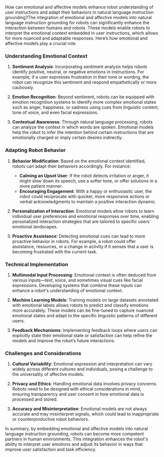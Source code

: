 How can emotional and affective models enhance robot understanding of user instructions and adapt their behaviors in natural language instruction grounding?The integration of emotional and affective models into natural language instruction grounding for robots can significantly enhance the interaction between humans and robots. These models enable robots to interpret the emotional context embedded in user instructions, which allows for more nuanced and adaptable responses. Here’s how emotional and affective models play a crucial role:

### Understanding Emotional Context

1. **Sentiment Analysis**: Incorporating sentiment analysis helps robots identify positive, neutral, or negative emotions in instructions. For example, if a user expresses frustration in their tone or wording, the robot can recognize this sentiment and respond empathetically or more cautiously.

2. **Emotion Recognition**: Beyond sentiment, robots can be equipped with emotion recognition systems to identify more complex emotional states such as anger, happiness, or sadness using cues from linguistic content, tone of voice, and even facial expressions.

3. **Contextual Awareness**: Through natural language processing, robots can analyze the context in which words are spoken. Emotional models help the robot to infer the intention behind certain instructions that are emotionally charged or imply certain desires indirectly.

### Adapting Robot Behavior

1. **Behavior Modification**: Based on the emotional context identified, robots can adapt their behaviors accordingly. For instance:
   - **Calming an Upset User**: If the robot detects irritation or anger, it might slow down its speech, use a softer tone, or offer solutions in a more patient manner.
   - **Encouraging Engagement**: With a happy or enthusiastic user, the robot could reciprocate with quicker, more responsive actions or verbal acknowledgments to maintain a positive interaction dynamic.
   
2. **Personalization of Interaction**: Emotional models allow robots to learn individual user preferences and emotional responses over time, enabling personalized interaction strategies that are tailored to specific users’ emotional landscapes.

3. **Proactive Assistance**: Detecting emotional cues can lead to more proactive behavior in robots. For example, a robot could offer assistance, resources, or a change in activity if it senses that a user is becoming frustrated with the current task.

### Technical Implementation

1. **Multimodal Input Processing**: Emotional context is often deduced from various inputs—text, voice, and sometimes visual cues like facial expressions. Developing systems that combine these inputs can enhance a robot's understanding of emotional context.

2. **Machine Learning Models**: Training models on large datasets annotated with emotional labels allows robots to predict and classify emotions more accurately. These models can be fine-tuned to capture nuanced emotional states and adapt to the specific linguistic patterns of different users.

3. **Feedback Mechanisms**: Implementing feedback loops where users can explicitly state their emotional state or satisfaction can help refine the models and improve the robot’s future interactions.

### Challenges and Considerations

1. **Cultural Variability**: Emotional expression and interpretation can vary widely across different cultures and individuals, posing a challenge to the universality of affective models.

2. **Privacy and Ethics**: Handling emotional data involves privacy concerns. Robots need to be designed with ethical considerations in mind, ensuring transparency and user consent in how emotional data is processed and stored.

3. **Accuracy and Misinterpretation**: Emotional models are not always accurate and may misinterpret signals, which could lead to inappropriate or counterproductive robot behaviors.

In summary, by embedding emotional and affective models into natural language instruction grounding, robots can become more competent partners in human environments. This integration enhances the robot's ability to interpret user emotions and adjust its behavior in ways that improve user satisfaction and task efficiency.